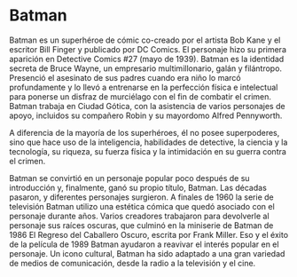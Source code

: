 # Batman

Batman es un superhéroe de cómic co-creado por el artista Bob Kane y el escritor Bill Finger y publicado por DC Comics. El personaje hizo su primera aparición en Detective Comics #27 (mayo de 1939). Batman es la identidad secreta de Bruce Wayne, un empresario multimillonario, galán y filántropo. Presenció el asesinato de sus padres cuando era niño lo marcó profundamente y lo llevó a entrenarse en la perfección física e intelectual para ponerse un disfraz de murciélago con el fin de combatir el crimen. Batman trabaja en Ciudad Gótica, con la asistencia de varios personajes de apoyo, incluidos su compañero Robin y su mayordomo Alfred Pennyworth.

A diferencia de la mayoría de los superhéroes, él no posee superpoderes, sino que hace uso de la inteligencia, habilidades de detective, la ciencia y la tecnología, su riqueza, su fuerza física y la intimidación en su guerra contra el crimen.

Batman se convirtió en un personaje popular poco después de su introducción y, finalmente, ganó su propio título, Batman. Las décadas pasaron, y diferentes personajes surgieron. A finales de 1960 la serie de televisión Batman utilizo una estética cómica que quedó asociado con el personaje durante años. Varios creadores trabajaron para devolverle al personaje sus raíces oscuras, que culminó en la miniserie de Batman de 1986 El Regreso del Caballero Oscuro, escrita por Frank Miller. Eso y el éxito de la película de 1989 Batman ayudaron a reavivar el interés popular en el personaje. Un icono cultural, Batman ha sido adaptado a una gran variedad de medios de comunicación, desde la radio a la televisión y el cine.
